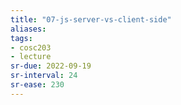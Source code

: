 ```yaml
---
title: "07-js-server-vs-client-side"
aliases: 
tags: 
- cosc203
- lecture
sr-due: 2022-09-19
sr-interval: 24
sr-ease: 230
---
```



